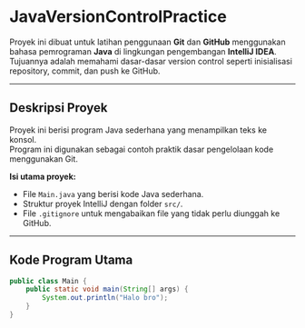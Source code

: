 # JavaVersionControlPractice

Proyek ini dibuat untuk latihan penggunaan **Git** dan **GitHub** menggunakan bahasa pemrograman **Java** di lingkungan pengembangan **IntelliJ IDEA**.  
Tujuannya adalah memahami dasar-dasar version control seperti inisialisasi repository, commit, dan push ke GitHub.

---

##  Deskripsi Proyek
Proyek ini berisi program Java sederhana yang menampilkan teks ke konsol.  
Program ini digunakan sebagai contoh praktik dasar pengelolaan kode menggunakan Git.

**Isi utama proyek:**
- File `Main.java` yang berisi kode Java sederhana.
- Struktur proyek IntelliJ dengan folder `src/`.
- File `.gitignore` untuk mengabaikan file yang tidak perlu diunggah ke GitHub.

---

##  Kode Program Utama
```java
public class Main {
    public static void main(String[] args) {
        System.out.println("Halo bro");
    }
}
